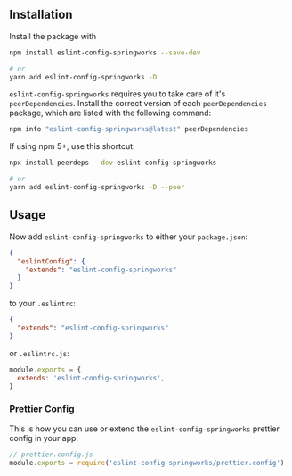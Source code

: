 ## Installation

Install the package with

```sh
npm install eslint-config-springworks --save-dev

# or
yarn add eslint-config-springworks -D
```

`eslint-config-springworks` requires you to take care of it's `peerDependencies`.
Install the correct version of each `peerDependencies` package, which are listed
with the following command:

```sh
npm info "eslint-config-springworks@latest" peerDependencies
```

If using npm 5+, use this shortcut:

```sh
npx install-peerdeps --dev eslint-config-springworks

# or
yarn add eslint-config-springworks -D --peer
```

## Usage

Now add `eslint-config-springworks` to either your `package.json`:

```json
{
  "eslintConfig": {
    "extends": "eslint-config-springworks"
  }
}
```

to your `.eslintrc`:

```json
{
  "extends": "eslint-config-springworks"
}
```

or `.eslintrc.js`:

```js
module.exports = {
  extends: 'eslint-config-springworks',
}
```

### Prettier Config

This is how you can use or extend the `eslint-config-springworks` prettier config in your
app:

```js
// prettier.config.js
module.exports = require('eslint-config-springworks/prettier.config')
```